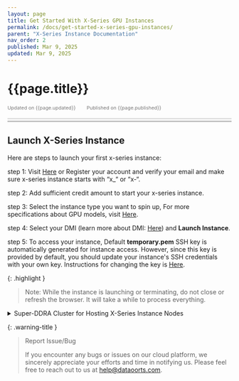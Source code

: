 ```yaml
---
layout: page
title: Get Started With X-Series GPU Instances
permalink: /docs/get-started-x-series-gpu-instances/
parent: "X-Series Instance Documentation"
nav_order: 2
published: Mar 9, 2025
updated: Mar 9, 2025
---
```


# {{page.title}}

<div style="font-size:0.78em;color: #797878; margin-bottom:1.5em;">
     <span>Updated on {{page.updated}}</span>
    <span style="margin-left:2em;">Published on {{page.published}}</span>
</div>

<hr style="border:none;height:3px;background-color:#e0e0e0;margin:0;">
<hr style="border:none;height:3px;background-color:#bebebe;margin-top:0.2em;margin-bottom:1.5em;">


## Launch X-Series Instance
Here are steps to launch your first x-series instance:

step 1: Visit [Here](https://cloud.dataoorts.com/) or Register your account and verify your email and make sure x-series instance starts with “x_“ or “x-“.

step 2: Add sufficient credit amount to start your x-series instance.

step 3: Select the instance type you want to spin up, For more specifications about GPU models, visit [Here](https://dataoorts.com/pricing).

step 4: Select your DMI (learn more about DMI: [Here](https://dataoorts.com/dmi)) and **Launch Instance**.

step 5: To access your instance, Default **temporary.pem** SSH key is automatically generated for instance access. However, since this key is provided by default, you should update your instance's SSH credentials with your own key. Instructions for changing the key is [Here](https://dataoorts.document360.io/v1/docs/ssh-fortify).

{: .highlight }
> Note: While the instance is launching or terminating, do not close or refresh the browser. It will take a while to process everything.

<details class="fancy-details">
<summary>
Super-DDRA Cluster for Hosting X-Series Instance Nodes
</summary>
<div class="fancy-details-content">
All X-Series instances are hosted in a secure cloud environment within Tier 3 and Tier 4 data centers. The DDRA Cluster for X-Series consists of a globally distributed hybrid GPU infrastructure, integrating our own GPU racks in data centers alongside major cloud and GPU providers.
</div>
</details>

{: .warning-title }
> Report Issue/Bug
>
> If you encounter any bugs or issues on our cloud platform, we sincerely appreciate your efforts and time in notifying us. Please feel free to reach out to us
> at [help@dataoorts.com](help@dataoorts.com).
>
